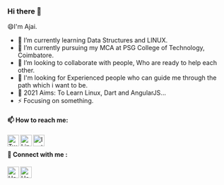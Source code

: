 ### Hi there 👋
  😄I'm Ajai.
   
  - 🌱 I’m currently learning Data Structures and LINUX.
  - 🔭 I’m currently pursuing my MCA at PSG College of Technology, Coimbatore.
  - 💬 I’m looking to collaborate with people, Who are ready to help each other.
  - 🤔 I'm looking for Experienced people who can guide me through the path which i want to be.
  - 🥅 2021 Aims: To Learn Linux, Dart and AngularJS...
  - ⚡ Focusing on something.
   

#### 📫 How to reach me:<br>
   [<img align="left" alt="Twitter" width="26px" src="https://www.freepnglogos.com/uploads/twitter-logo-png/twitter-logo-vector-png-clipart-1.png" />](https://twitter.com/Ajai__JA)
   [<img align="left" alt="LinkedIn" width="26px" src="http://pngimg.com/uploads/linkedIn/linkedIn_PNG24.png" />](https://www.linkedin.com/in/ajaija/)
   [<img align="left" alt="Instagram" width="26px" src="https://assets.stickpng.com/images/580b57fcd9996e24bc43c521.png" />](https://www.instagram.com/ajai_ja/)

<br>

#### 💬 Connect with me : <br>
  [<img align="left" alt="Hackerrank" width="26px" src="https://upload.wikimedia.org/wikipedia/commons/thumb/e/ef/Stack_Overflow_icon.svg/768px-Stack_Overflow_icon.svg.png" />](https://stackoverflow.com/users/12341806/ajaija?tab=profile)
  [<img align="left" alt="Hackerrank" width="26px" src="https://upload.wikimedia.org/wikipedia/commons/6/65/HackerRank_logo.png" />](https://www.hackerrank.com/AjaiJA)


